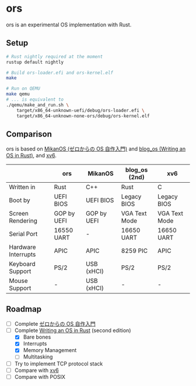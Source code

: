 # ors

ors is an experimental OS implementation with Rust.

## Setup

```bash
# Rust nightly required at the moment
rustup default nightly

# Build ors-loader.efi and ors-kernel.elf
make

# Run on QEMU
make qemu
# ... is equivalent to
./qemu/make_and_run.sh \
    target/x86_64-unknown-uefi/debug/ors-loader.efi \
    target/x86_64-unknown-none-ors/debug/ors-kernel.elf
```

## Comparison

ors is based on [MikanOS (ゼロからの OS 自作入門)](https://www.amazon.co.jp/gp/product/B08Z3MNR9J) and [blog_os (Writing an OS in Rust)](https://os.phil-opp.com/), and [xv6](https://github.com/mit-pdos/xv6-public).

|                     | ors         | MikanOS     | blog_os (2nd) | xv6           |
| ------------------- | ----------- | ----------- | ------------- | ------------- |
| Written in          | Rust        | C++         | Rust          | C             |
| Boot by             | UEFI BIOS   | UEFI BIOS   | Legacy BIOS   | Legacy BIOS   |
| Screen Rendering    | GOP by UEFI | GOP by UEFI | VGA Text Mode | VGA Text Mode |
| Serial Port         | 16550 UART  | -           | 16650 UART    | 16650 UART    |
| Hardware Interrupts | APIC        | APIC        | 8259 PIC      | APIC          |
| Keyboard Support    | PS/2        | USB (xHCI)  | PS/2          | PS/2          |
| Mouse Support       | -           | USB (xHCI)  | -             | -             |

## Roadmap

- [ ] Complete [ゼロからの OS 自作入門](https://www.amazon.co.jp/gp/product/B08Z3MNR9J)
- [ ] Complete [Writing an OS in Rust](https://os.phil-opp.com/) (second edition)
  - [x] Bare bones
  - [x] Interrupts
  - [x] Memory Management
  - [ ] Multitasking
- [ ] Try to implement TCP protocol stack
- [ ] Compare with [xv6](https://github.com/mit-pdos/xv6-public)
- [ ] Compare with POSIX
